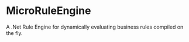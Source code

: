 MicroRuleEngine
===============

A .Net Rule Engine for dynamically evaluating business rules compiled on the fly.